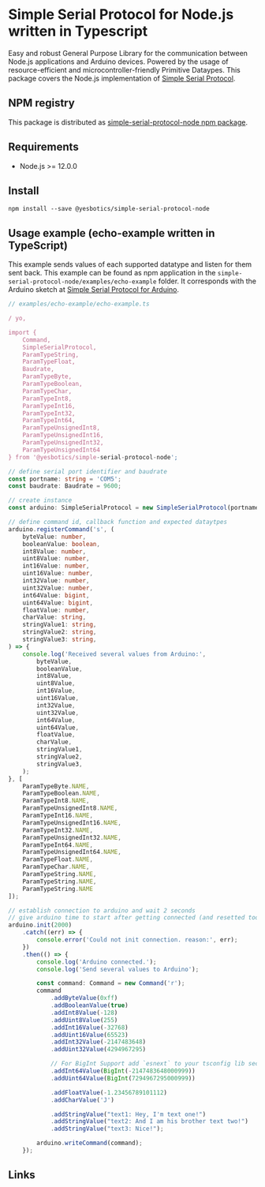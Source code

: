 # Simple Serial Protocol for Node.js written in Typescript

Easy and robust General Purpose Library for the communication between Node.js applications and Arduino devices.
Powered by the usage of resource-efficient and microcontroller-friendly Primitive Dataypes.
This package covers the Node.js implementation of [Simple Serial Protocol].

## NPM registry
This package is distributed as [simple-serial-protocol-node npm package].

## Requirements
* Node.js >= 12.0.0 

## Install
```npm
npm install --save @yesbotics/simple-serial-protocol-node
```
 
## Usage example (echo-example written in TypeScript)
This example sends values of each supported datatype and listen for them sent back. 
This example can be found as npm application in the `simple-serial-protocol-node/examples/echo-example` folder.
It corresponds with the Arduino sketch at [Simple Serial Protocol for Arduino].

```ts
// examples/echo-example/echo-example.ts

/ yo,

import {
    Command,
    SimpleSerialProtocol,
    ParamTypeString,
    ParamTypeFloat,
    Baudrate,
    ParamTypeByte,
    ParamTypeBoolean,
    ParamTypeChar,
    ParamTypeInt8,
    ParamTypeInt16,
    ParamTypeInt32,
    ParamTypeInt64,
    ParamTypeUnsignedInt8,
    ParamTypeUnsignedInt16,
    ParamTypeUnsignedInt32,
    ParamTypeUnsignedInt64
} from '@yesbotics/simple-serial-protocol-node';

// define serial port identifier and baudrate
const portname: string = 'COM5';
const baudrate: Baudrate = 9600;

// create instance
const arduino: SimpleSerialProtocol = new SimpleSerialProtocol(portname, baudrate);

// define command id, callback function and expected dataytpes
arduino.registerCommand('s', (
    byteValue: number,
    booleanValue: boolean,
    int8Value: number,
    uint8Value: number,
    int16Value: number,
    uint16Value: number,
    int32Value: number,
    uint32Value: number,
    int64Value: bigint,
    uint64Value: bigint,
    floatValue: number,
    charValue: string,
    stringValue1: string,
    stringValue2: string,
    stringValue3: string,
) => {
    console.log('Received several values from Arduino:',
        byteValue,
        booleanValue,
        int8Value,
        uint8Value,
        int16Value,
        uint16Value,
        int32Value,
        uint32Value,
        int64Value,
        uint64Value,
        floatValue,
        charValue,
        stringValue1,
        stringValue2,
        stringValue3,
    );
}, [
    ParamTypeByte.NAME,
    ParamTypeBoolean.NAME,
    ParamTypeInt8.NAME,
    ParamTypeUnsignedInt8.NAME,
    ParamTypeInt16.NAME,
    ParamTypeUnsignedInt16.NAME,
    ParamTypeInt32.NAME,
    ParamTypeUnsignedInt32.NAME,
    ParamTypeInt64.NAME,
    ParamTypeUnsignedInt64.NAME,
    ParamTypeFloat.NAME,
    ParamTypeChar.NAME,
    ParamTypeString.NAME,
    ParamTypeString.NAME,
    ParamTypeString.NAME
]);

// establish connection to arduino and wait 2 seconds
// give arduino time to start after getting connected (and resetted too)
arduino.init(2000)
    .catch((err) => {
        console.error('Could not init connection. reason:', err);
    })
    .then(() => {
        console.log('Arduino connected.');
        console.log('Send several values to Arduino');

        const command: Command = new Command('r');
        command
            .addByteValue(0xff)
            .addBooleanValue(true)
            .addInt8Value(-128)
            .addUint8Value(255)
            .addInt16Value(-32768)
            .addUint16Value(65523)
            .addInt32Value(-2147483648)
            .addUint32Value(4294967295)

            // For BigInt Support add `esnext` to your tsconfig lib section
            .addInt64Value(BigInt(-2147483648000999))
            .addUint64Value(BigInt(7294967295000999))

            .addFloatValue(-1.23456789101112)
            .addCharValue('J')

            .addStringValue("text1: Hey, I'm text one!")
            .addStringValue("text2: And I am his brother text two!")
            .addStringValue("text3: Nice!");

        arduino.writeCommand(command);
    });

```

## Links
[Simple Serial Protocol]:https://gitlab.com/yesbotics/simple-serial-protocol/simple-serial-protocol-docs
[simple-serial-protocol-node npm package]:https://www.npmjs.com/package/@yesbotics/simple-serial-protocol-node
[Simple Serial Protocol for Arduino]:https://gitlab.com/yesbotics/simple-serial-protocol/simple-serial-protocol-arduino
[Arduino IDE]:https://www.arduino.cc/en/main/software
[Arduino-CLI]:https://github.com/arduino/arduino-cli
[IntervalCallback]:https://gitlab.com/yesbotics/libs/arduino/interval-callback
